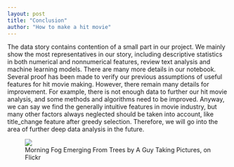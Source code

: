 ```yaml
---
layout: post
title: "Conclusion"
author: "How to make a hit movie"
---
```

The data story contains contention of a small part in our project. We mainly show the most representatives in our story, including descriptive statistics in both numerical and nonnumerical features, review text analysis and machine learning models. There are many more details in our notebook. Several proof has been made to verify our previous assumptions of useful features for hit movie making. However, there remain many details for improvement. For example, there is not enough data to further our hit movie analysis, and some methods and algorithms need to be improved. Anyway, we can say we find the generally intuitive features in movie industry, but many other factors always neglected should be taken into account, like title_change feature after greedy selection. Therefore, we will go into the area of further deep data analysis in the future.



<figure>
	<img src="http://farm9.staticflickr.com/8426/7758832526_cc8f681e48_c.jpg">
	<figcaption>Morning Fog Emerging From Trees by A Guy Taking Pictures, on Flickr</figcaption>
</figure>

